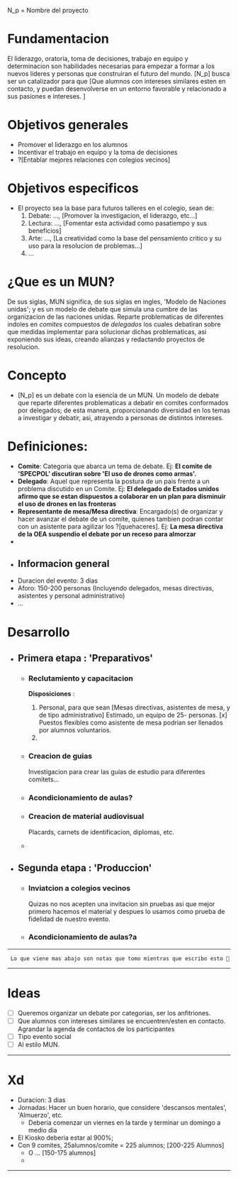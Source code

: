 N_p = Nombre del proyecto

 # Fundamentacion   
 El liderazgo, oratoria, toma de decisiones, trabajo en equipo y determinacion son habilidades necesarias para empezar a  formar a los nuevos lideres y personas que construiran el futuro del mundo. [N_p] busca ser un catalizador para que [Que alumnos con intereses similares esten en contacto, y puedan desenvolverse en un entorno favorable y relacionado a sus pasiones e intereses. ]

 # Objetivos generales
 - Promover el liderazgo en los alumnos 
 - Incentivar el trabajo en equipo y la toma de decisiones
 - ?[Entablar mejores relaciones con colegios vecinos]

 # Objetivos especificos
 - El proyecto sea la base para futuros talleres en el colegio, sean de:
   1. Debate: ..., [Promover la investigacion, el liderazgo, etc...]
   2. Lectura: ..., [Fomentar esta actividad como pasatiempo y  sus beneficios]
   3. Arte: ..., [La creatividad como la base del pensamiento critico y su uso para la resolucion de problemas...]
   4. ...
# ¿Que es un MUN?
De sus siglas, MUN significa, de sus siglas en ingles, 'Modelo de Naciones unidas'; y es un modelo de debate que simula una cumbre de las organizacion de las naciones unidas. Reparte problematicas de diferentes indoles en *comites* compuestos de *delegados* los cuales debatiran sobre que medidas implementar para solucionar dichas problematicas, asi exponiendo sus ideas, creando alianzas y redactando proyectos de resolucion. 
# Concepto
- [N_p] es un debate con la esencia de un MUN. Un modelo de debate que reparte diferentes problematicas a debatir en comites conformados por delegados; de esta manera, proporcionando diversidad en los temas a investigar y debatir, asi,  atrayendo a personas de distintos intereses.


# Definiciones:
- **Comite**: Categoria que abarca un tema de debate. Ej: **El comite de 'SPECPOL' discutiran sobre 'El uso de drones como armas'.**
- **Delegado**: Aquel que representa la postura de un pais frente a un problema discutido en un Comite. Ej: **El delegado de Estados unidos afirmo que se estan dispuestos a colaborar en un plan para disminuir el uso de drones en las fronteras**
- **Representante de mesa/Mesa directiva**: Encargado(s) de organizar y hacer avanzar el debate de un comite, quienes tambien podran contar con un asistente para agilizar los ?[quehaceres]. Ej: **La mesa directiva de la OEA suspendio el debate por un receso para almorzar**
- 
- ## Informacion general
- Duracion del evento: 3 dias
- Aforo: 150-200 personas (Incluyendo delegados, mesas directivas, asistentes y personal administrativo)
- ...
# Desarrollo
-   ## Primera etapa : 'Preparativos'
    - ### Reclutamiento y capacitacion
        **Disposiciones** : 
        1. Personal, para que sean [Mesas directivas, asistentes de mesa, y de tipo administrativo] Estimado, un equipo de 25- personas. [x] Puestos flexibles como asistente de mesa podrian ser llenados por alumnos voluntarios.
        2.    

    - ### Creacion de guias
        Investigacion para crear las guias de estudio para diferentes comitets...
    - ### Acondicionamiento de aulas?
    - ### Creacion de material audiovisual
        Placards, carnets de identificacion, diplomas, etc.
    - 
- ## Segunda etapa : 'Produccion'
  - ### Inviatcion a colegios vecinos
    Quizas no nos acepten una invitacion sin pruebas asi que mejor primero hacemos el material y despues lo usamos como prueba de fidelidad de nuestro evento.
  - ### Acondicionamiento de aulas?a
          
---
     Lo que viene mas abajo son notas que tomo mientras que escribo esto 🤨
---
# Ideas

- [ ]  Queremos organizar un debate por categorias, ser los anfitriones. 
- [ ] Que alumnos con intereses similares se encuentren/esten en contacto. Agrandar la agenda de contactos de los participantes
- [ ] Tipo evento social
- [ ] Al estilo MUN.

---
# Xd
- Duracion: 3 dias
- Jornadas: Hacer un buen horario, que considere 'descansos mentales', 'Almuerzo', etc.
  - Deberia comenzar un viernes en la tarde y terminar un domingo a medio dia
- El Kiosko deberia estar al 900%;
- Con 9 comites, 25alumnos/comite = 225 alumnos; [200-225 Alumnos]
  - O ...  [150-175 alumnos]
  - 


---
